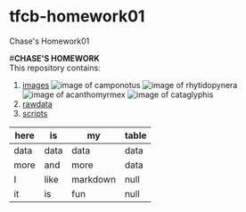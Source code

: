 # tfcb-homework01
Chase's Homework01

#**CHASE'S HOMEWORK**  
This repository contains:
1. [images](https://github.com/ccsuiter/tfcb-homework01/tree/master/images)
![image of camponotus](https://github.com/ccsuiter/tfcb-homework01/blob/master/images/casent.%20%20%20-%20%200191696%20Camponotus%20darwinii%20.jpg)
![image of rhytidopynera](https://github.com/ccsuiter/tfcb-homework01/blob/master/images/casent0172345%20Rhytidoponera%20metallica.jpg)
![image of acanthomyrmex](https://github.com/ccsuiter/tfcb-homework01/blob/master/images/casent0901788_p_1_high%20Acanthomyrmex%20ferox.jpg)
![image of cataglyphis](https://github.com/ccsuiter/tfcb-homework01/blob/master/images/casent0906296_p_1_high.%20--%20Cataglyphis%20fortis.jpg)
2. [rawdata](https://github.com/ccsuiter/tfcb-homework01/tree/master/rawdata)
3. [scripts](https://github.com/ccsuiter/tfcb-homework01/tree/master/scripts)

|here|is|my|table|
|---|---|---|---|
|data|data|data|data|
|more|and|more|data|
|I|like|markdown|null|
|it|is|fun|null|


